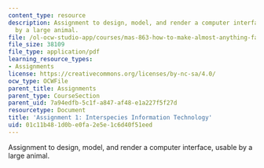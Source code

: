 ```yaml
---
content_type: resource
description: Assignment to design, model, and render a computer interface, usable
  by a large animal.
file: /ol-ocw-studio-app/courses/mas-863-how-to-make-almost-anything-fall-2002/01c11b481d0be0fa2e5e1c6d40f51eed_assignment1.pdf
file_size: 38109
file_type: application/pdf
learning_resource_types:
- Assignments
license: https://creativecommons.org/licenses/by-nc-sa/4.0/
ocw_type: OCWFile
parent_title: Assignments
parent_type: CourseSection
parent_uid: 7a94edfb-5c1f-a847-af48-e1a227f5f27d
resourcetype: Document
title: 'Assignment 1: Interspecies Information Technology'
uid: 01c11b48-1d0b-e0fa-2e5e-1c6d40f51eed
---
```

Assignment to design, model, and render a computer interface, usable by a large animal.